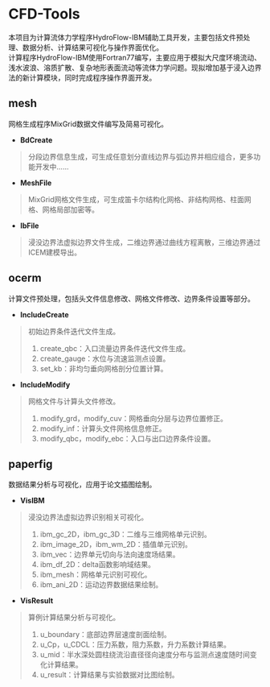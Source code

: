# CFD-Tools  
本项目为计算流体力学程序HydroFlow-IBM辅助工具开发，主要包括文件预处理、数据分析、计算结果可视化与操作界面优化。  
计算程序HydroFlow-IBM使用Fortran77编写，主要应用于模拟大尺度环境流动、浅水波浪、溶质扩散、复杂地形表面流动等流体力学问题。现拟增加基于浸入边界法的新计算模块，同时完成程序操作界面开发。    
## mesh
网格生成程序MixGrid数据文件编写及简易可视化。
- **BdCreate**  
> 分段边界信息生成，可生成任意划分直线边界与弧边界并相应组合，更多功能开发中......

- **MeshFile**  
> MixGrid网格文件生成，可生成笛卡尔结构化网格、非结构网格、柱面网格、网格局部加密等。
  
- **IbFile**  
> 浸没边界法虚拟边界文件生成，二维边界通过曲线方程离散，三维边界通过ICEM建模导出。 

## ocerm
计算文件预处理，包括头文件信息修改、网格文件修改、边界条件设置等部分。
- **IncludeCreate**  
> 初始边界条件迭代文件生成。  
> 1. create_qbc：入口流量边界条件迭代文件生成。
> 2. create_gauge：水位与流速监测点设置。
> 3. set_kb：非均匀垂向网格剖分位置计算。

- **IncludeModify**
> 网格文件与计算头文件修改。  
> 1. modify_grd，modify_cuv：网格垂向分层与边界位置修正。
> 2. modify_inf：计算头文件网格信息修正。
> 3. modify_qbc，modify_ebc：入口与出口边界条件设置。

## paperfig
数据结果分析与可视化，应用于论文插图绘制。
- **VisIBM**  
> 浸没边界法虚拟边界识别相关可视化。
> 1. ibm_gc_2D，ibm_gc_3D：二维与三维网格单元识别。
> 2. ibm_image_2D，ibm_wm_2D：插值单元识别。
> 3. ibm_vec：边界单元切向与法向速度场结果。
> 4. ibm_df_2D：delta函数影响域结果。
> 5. ibm_mesh：网格单元识别可视化。
> 6. ibm_ani_2D：运动边界数据结果绘制。

- **VisResult**  
> 算例计算结果分析与可视化。
> 1. u_boundary：底部边界层速度剖面绘制。
> 2. u_Cp，u_CDCL：压力系数，阻力系数，升力系数计算结果。
> 3. u_mid：半水深处圆柱绕流沿直径径向速度分布与监测点速度随时间变化计算结果。
> 4. u_result：计算结果与实验数据对比图绘制。